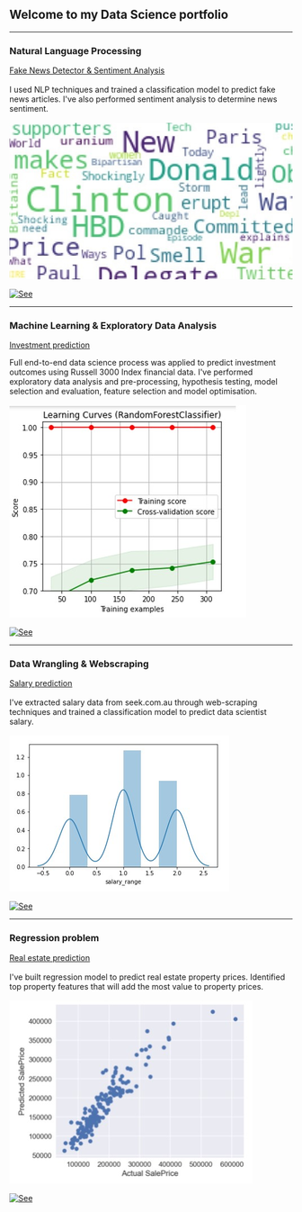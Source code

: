 ## Welcome to my Data Science portfolio


---

### Natural Language Processing

[Fake News Detector & Sentiment Analysis](/sample_page)<br>
<br>
I used NLP techniques and trained a classification model to predict fake news articles. I've also performed sentiment analysis to determine news sentiment.<br>
<br>
<img src="images/word_cloud_small.jpg?raw=true"/>

[![See](https://img.shields.io/badge/Jupyter-See%20Notebook-orange?style=for-the-badge&logo=Jupyter)](https://jupyter.org/try)

---

### Machine Learning & Exploratory Data Analysis 

[Investment prediction](/investment_prediction.html)

Full end-to-end data science process was applied to predict investment outcomes using Russell 3000 Index financial data. I've performed exploratory data analysis and pre-processing, hypothesis testing, model selection and evaluation, feature selection and model optimisation.<br>
<br>
<img src="images/learn_curve.jpg?raw=true"/>

[![See](https://img.shields.io/badge/Jupyter-See%20Notebook-orange?style=for-the-badge&logo=Jupyter)](https://jupyter.org/try)


---

### Data Wrangling & Webscraping 

[Salary prediction](/sample_page)<br>
<br>
I've extracted salary data from seek.com.au through web-scraping techniques and trained a classification model to predict data scientist salary.<br>
<br>
<img src="images/salary.jpg?raw=true"/>

[![See](https://img.shields.io/badge/Jupyter-See%20Notebook-orange?style=for-the-badge&logo=Jupyter)](https://jupyter.org/try)

---

### Regression problem 

[Real estate prediction](/sample_page)<br>
<br>
I've built regression model to predict real estate property prices. Identified top property features that will add the most value to property prices.<br>
<br>
<img src="images/regression.jpg?raw=true"/>

[![See](https://img.shields.io/badge/Jupyter-See%20Notebook-orange?style=for-the-badge&logo=Jupyter)](https://jupyter.org/try)
